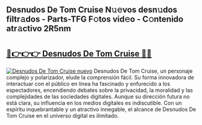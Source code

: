 ## Desnudos De Tom Cruise N𝚞𝚎vos desn𝚞dos filtr𝚊dos - Parts-TFG F𝚘tos vid𝚎o - C𝚘ntenido atr𝚊ctivo 2R5nm

# <h2><a href="http://mb1he7.tromn.icu/?c=Desnudos+De+Tom+Cruise">🔗👉👉👉 Desnudos De Tom Cruise 🔗🔗</a></h2>

[![Desnudos De Tom Cruise nuevo](https://i.imgur.com/pEAQMta.gif)](http://mb1he7.tromn.icu/?c=Desnudos+De+Tom+Cruise)
Desnudos De Tom Cruise, un personaje complejo y polarizador, elude la comprensión fácil. Su forma innovadora de interactuar con el público en línea ha fascinado y enfurecido a los espectadores, encendiendo debates sobre la privacidad, la moralidad y las complejidades de las sociedades digitales. Aunque su dirección futura no está clara, su influencia en los medios digitales es indiscutible. Con un espíritu inquebrantable y un atractivo innegable, el alcance de Desnudos De Tom Cruise en el universo digital es ilimitado.
